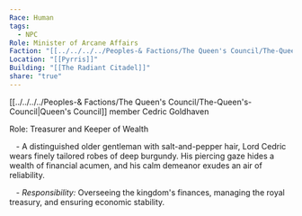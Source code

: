 ```yaml
---
Race: Human
tags:
  - NPC
Role: Minister of Arcane Affairs
Faction: "[[../../../../Peoples-& Factions/The Queen's Council/The-Queen's-Council|Queen's Council]]"
Location: "[[Pyrris]]"
Building: "[[The Radiant Citadel]]"
share: "true"
---
```


[[../../../../Peoples-& Factions/The Queen's Council/The-Queen's-Council|Queen's Council]] member Cedric Goldhaven

Role: Treasurer and Keeper of Wealth

   - A distinguished older gentleman with salt-and-pepper hair, Lord Cedric wears finely tailored robes of deep burgundy. His piercing gaze hides a wealth of financial acumen, and his calm demeanor exudes an air of reliability.

   - *Responsibility:* Overseeing the kingdom's finances, managing the royal treasury, and ensuring economic stability.